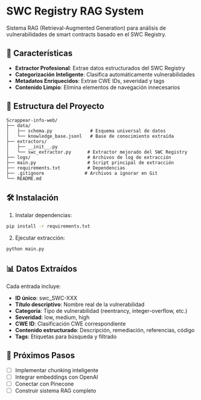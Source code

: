 # SWC Registry RAG System

Sistema RAG (Retrieval-Augmented Generation) para análisis de vulnerabilidades de smart contracts basado en el SWC Registry.

## 🚀 Características

- **Extractor Profesional**: Extrae datos estructurados del SWC Registry
- **Categorización Inteligente**: Clasifica automáticamente vulnerabilidades
- **Metadatos Enriquecidos**: Extrae CWE IDs, severidad y tags
- **Contenido Limpio**: Elimina elementos de navegación innecesarios

## 📁 Estructura del Proyecto

```
Scrappear-info-web/
├── data/
│   ├── schema.py              # Esquema universal de datos
│   └── knowledge_base.jsonl   # Base de conocimiento extraída
├── extractors/
│   ├── __init__.py
│   └── swc_extractor.py      # Extractor mejorado del SWC Registry
├── logs/                     # Archivos de log de extracción
├── main.py                   # Script principal de extracción
├── requirements.txt          # Dependencias
├── .gitignore               # Archivos a ignorar en Git
└── README.md
```

## 🛠️ Instalación

1. Instalar dependencias:
```bash
pip install -r requirements.txt
```

2. Ejecutar extracción:
```bash
python main.py
```

## 📊 Datos Extraídos

Cada entrada incluye:
- **ID único**: swc_SWC-XXX
- **Título descriptivo**: Nombre real de la vulnerabilidad
- **Categoría**: Tipo de vulnerabilidad (reentrancy, integer-overflow, etc.)
- **Severidad**: low, medium, high
- **CWE ID**: Clasificación CWE correspondiente
- **Contenido estructurado**: Descripción, remediación, referencias, código
- **Tags**: Etiquetas para búsqueda y filtrado

## 🔄 Próximos Pasos

- [ ] Implementar chunking inteligente
- [ ] Integrar embeddings con OpenAI
- [ ] Conectar con Pinecone
- [ ] Construir sistema RAG completo
